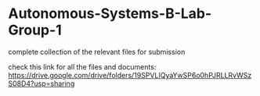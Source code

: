 # Autonomous-Systems-B-Lab-Group-1
complete collection of the relevant files for submission


check this link for all the files and documents:
https://drive.google.com/drive/folders/19SPVLIQyaYwSP6o0hPJRLLRvWSzS08D4?usp=sharing
